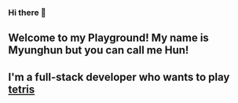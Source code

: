 ### Hi there 👋
## Welcome to my Playground! My name is Myunghun but you can call me Hun!
## I'm a full-stack developer who wants to play [tetris]([url](https://tetr.io/))

<!--
**myunghun0721/myunghun0721** is a ✨ _special_ ✨ repository because its `README.md` (this file) appears on your GitHub profile.

Here are some ideas to get you started:

- 🔭 I’m currently working on ...
- 🌱 I’m currently learning ...
- 👯 I’m looking to collaborate on ...
- 🤔 I’m looking for help with ...
- 💬 Ask me about ...
- 📫 How to reach me: ...
- 😄 Pronouns: ...
- ⚡ Fun fact: ...
-->
